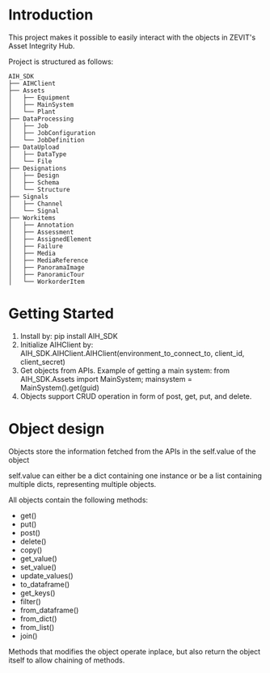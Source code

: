 # Introduction 
This project makes it possible to easily interact with the objects in ZEVIT's Asset Integrity Hub.

Project is structured as follows:

```
AIH_SDK
├── AIHClient
├── Assets
│   ├── Equipment
│   ├── MainSystem
│   └── Plant
├── DataProcessing
│   ├── Job
│   ├── JobConfiguration
│   └── JobDefinition
├── DataUpload
│   ├── DataType
│   └── File
├── Designations
│   ├── Design
│   ├── Schema
│   └── Structure
├── Signals
│   ├── Channel
│   └── Signal
├── Workitems
│   ├── Annotation
│   ├── Assessment
│   ├── AssignedElement
│   ├── Failure
│   ├── Media
│   ├── MediaReference
│   ├── PanoramaImage
│   ├── PanoramicTour
│   └── WorkorderItem
```

# Getting Started
1.	Install by: pip install AIH_SDK
2.	Initialize AIHClient by: AIH_SDK.AIHClient.AIHClient(environment_to_connect_to, client_id, client_secret)
3.	Get objects from APIs. Example of getting a main system: from AIH_SDK.Assets import MainSystem; mainsystem = MainSystem().get(guid)
4.	Objects support CRUD operation in form of post, get, put, and delete.

# Object design
Objects store the information fetched from the APIs in the self.value of the object

self.value can either be a dict containing one instance or be a list containing multiple dicts, representing multiple objects.

All objects contain the following methods:
* get()
* put()
* post()
* delete()
* copy()
* get_value()
* set_value()
* update_values()
* to_dataframe()
* get_keys()
* filter()
* from_dataframe()
* from_dict()
* from_list()
* join()

Methods that modifies the object operate inplace, but also return the object itself to allow chaining of methods.